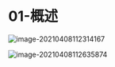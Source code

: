 # 01-概述

![image-20210408112314167](https://github.com/MrL5z2k0/zkNode/blob/main/images/image-20210408112314167.png)

![image-20210408112635874](https://github.com/MrL5z2k0/zkNode/blob/main/images/image-20210408112635874.png)